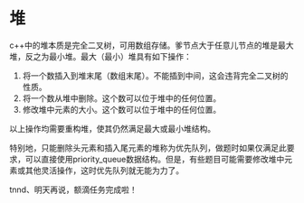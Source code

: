 # 堆
c++中的堆本质是完全二叉树，可用数组存储。爹节点大于任意儿节点的堆是最大堆，反之为最小堆。最大（最小）堆具有如下操作：
1. 将一个数插入到堆末尾（数组末尾）。不能插到中间，这会违背完全二叉树的性质。
2. 将一个数从堆中删除。这个数可以位于堆中的任何位置。
3. 修改堆中元素的大小。这个数可以位于堆中的任何位置。

以上操作均需要重构堆，使其仍然满足最大或最小堆结构。

特别地，只能删除头元素和插入尾元素的堆称为优先队列，做题时如果仅满足此要求，可以直接使用priority_queue数据结构。但是，有些题目可能需要修改堆中元素或其他灵活操作，这时优先队列就无能为力了。

tnnd、明天再说，额滴任务完成啦！